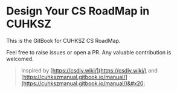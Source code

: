 # Design Your CS RoadMap in CUHKSZ

This is the GitBook for CUHKSZ CS RoadMap.

Feel free to raise issues or open a PR. Any valuable contribution is welcomed.

> Inspired by [https://csdiy.wiki/](https://csdiy.wiki/) and [https://cuhkszmanual.gitbook.io/manual/](https://cuhkszmanual.gitbook.io/manual/)&#x20;
